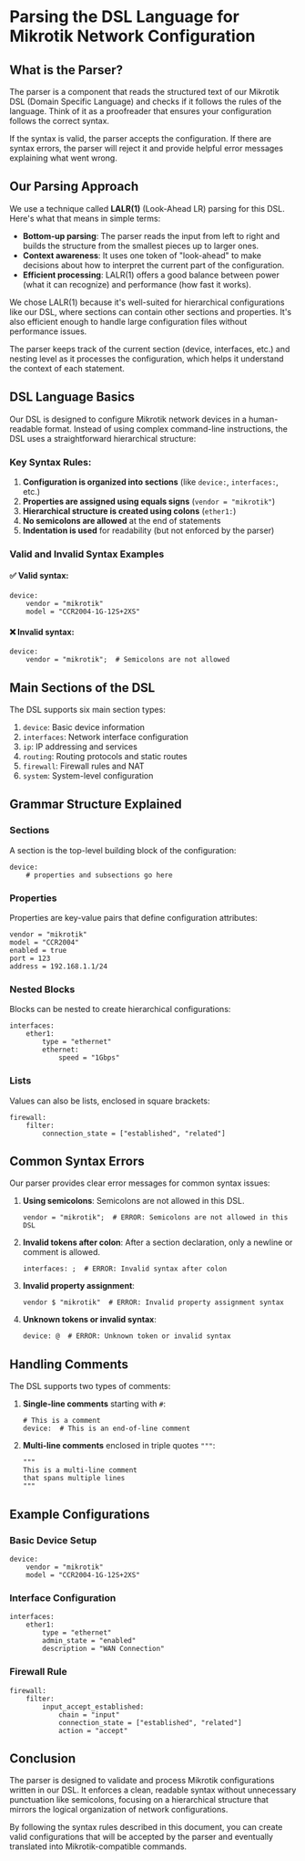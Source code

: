 # Parsing the DSL Language for Mikrotik Network Configuration

## What is the Parser?

The parser is a component that reads the structured text of our Mikrotik DSL (Domain Specific Language) and checks if it follows the rules of the language. Think of it as a proofreader that ensures your configuration follows the correct syntax.

If the syntax is valid, the parser accepts the configuration. If there are syntax errors, the parser will reject it and provide helpful error messages explaining what went wrong.

## Our Parsing Approach

We use a technique called **LALR(1)** (Look-Ahead LR) parsing for this DSL. Here's what that means in simple terms:

- **Bottom-up parsing**: The parser reads the input from left to right and builds the structure from the smallest pieces up to larger ones.
- **Context awareness**: It uses one token of "look-ahead" to make decisions about how to interpret the current part of the configuration.
- **Efficient processing**: LALR(1) offers a good balance between power (what it can recognize) and performance (how fast it works).

We chose LALR(1) because it's well-suited for hierarchical configurations like our DSL, where sections can contain other sections and properties. It's also efficient enough to handle large configuration files without performance issues.

The parser keeps track of the current section (device, interfaces, etc.) and nesting level as it processes the configuration, which helps it understand the context of each statement.

## DSL Language Basics

Our DSL is designed to configure Mikrotik network devices in a human-readable format. Instead of using complex command-line instructions, the DSL uses a straightforward hierarchical structure:

### Key Syntax Rules:

1. **Configuration is organized into sections** (like `device:`, `interfaces:`, etc.)
2. **Properties are assigned using equals signs** (`vendor = "mikrotik"`)
3. **Hierarchical structure is created using colons** (`ether1:`)
4. **No semicolons are allowed** at the end of statements
5. **Indentation is used** for readability (but not enforced by the parser)

### Valid and Invalid Syntax Examples

#### ✅ Valid syntax:
```
device:
    vendor = "mikrotik"
    model = "CCR2004-1G-12S+2XS"
```

#### ❌ Invalid syntax:
```
device:
    vendor = "mikrotik";  # Semicolons are not allowed
```

## Main Sections of the DSL

The DSL supports six main section types:

1. `device`: Basic device information
2. `interfaces`: Network interface configuration
3. `ip`: IP addressing and services
4. `routing`: Routing protocols and static routes
5. `firewall`: Firewall rules and NAT
6. `system`: System-level configuration

## Grammar Structure Explained

### Sections

A section is the top-level building block of the configuration:

```
device:
    # properties and subsections go here
```

### Properties

Properties are key-value pairs that define configuration attributes:

```
vendor = "mikrotik"
model = "CCR2004"
enabled = true
port = 123
address = 192.168.1.1/24
```

### Nested Blocks

Blocks can be nested to create hierarchical configurations:

```
interfaces:
    ether1:
        type = "ethernet"
        ethernet:
            speed = "1Gbps"
```

### Lists

Values can also be lists, enclosed in square brackets:

```
firewall:
    filter:
        connection_state = ["established", "related"]
```

## Common Syntax Errors

Our parser provides clear error messages for common syntax issues:

1. **Using semicolons**: Semicolons are not allowed in this DSL.
   ```
   vendor = "mikrotik";  # ERROR: Semicolons are not allowed in this DSL
   ```

2. **Invalid tokens after colon**: After a section declaration, only a newline or comment is allowed.
   ```
   interfaces: ;  # ERROR: Invalid syntax after colon
   ```

3. **Invalid property assignment**: 
   ```
   vendor $ "mikrotik"  # ERROR: Invalid property assignment syntax
   ```

4. **Unknown tokens or invalid syntax**:
   ```
   device: @  # ERROR: Unknown token or invalid syntax
   ```

## Handling Comments

The DSL supports two types of comments:

1. **Single-line comments** starting with `#`:
   ```
   # This is a comment
   device:  # This is an end-of-line comment
   ```

2. **Multi-line comments** enclosed in triple quotes `"""`:
   ```
   """
   This is a multi-line comment
   that spans multiple lines
   """
   ```

## Example Configurations

### Basic Device Setup

```
device:
    vendor = "mikrotik"
    model = "CCR2004-1G-12S+2XS"
```

### Interface Configuration

```
interfaces:
    ether1:
        type = "ethernet"
        admin_state = "enabled"
        description = "WAN Connection"
```

### Firewall Rule

```
firewall:
    filter:
        input_accept_established:
            chain = "input"
            connection_state = ["established", "related"]
            action = "accept"
```

## Conclusion

The parser is designed to validate and process Mikrotik configurations written in our DSL. It enforces a clean, readable syntax without unnecessary punctuation like semicolons, focusing on a hierarchical structure that mirrors the logical organization of network configurations.

By following the syntax rules described in this document, you can create valid configurations that will be accepted by the parser and eventually translated into Mikrotik-compatible commands. 